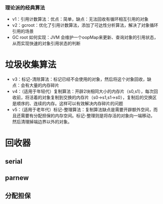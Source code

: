 
### 理论派的经典算法

- v1：引用计数算法：优点：简单，缺点：无法回收有循环相互引用的对象
- v2：gcroot：优化了引用计数算法，添加了可达性分析算法，解决了对象循环引用的场景
- GC root 如何实现：JVM 会维护一个oopMap来更新、查询对象的引用状态，从而实现快速的对象引用状态的判断

# 垃圾收集算法
- v3：标记-清除算法：标记已经不会使用的对象，然后将这个对象回收，缺点：会有大量的内存碎片
- v4：（适用于年轻代）复制算法：开辟2块相同大小的内存片（s0,s1），每次回收前，将活着的对象复制到交换的内存片（s0->s1,s1->s0），复制后的交换区是顺序的、连续的内存。这样可以有效解决内存碎片的问题
- v5：（适用于老年代）标记-整理算法：复制算法缺点是需要开辟额外空间，而且还需要有分配担保的内存空间。标记-整理则是将存活的对象向一端移动，然后清理掉端边界以外的对象。



# 回收器

## serial

## parnew

## 




## 分配担保


